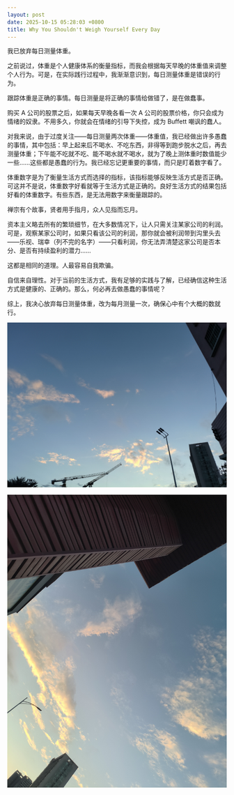 ```yaml
---
layout: post
date: 2025-10-15 05:28:03 +0800 
title: Why You Shouldn't Weigh Yourself Every Day
---
```


我已放弃每日测量体重。

之前说过，体重是个人健康体系的衡量指标，而我会根据每天早晚的体重值来调整个人行为。可是，在实际践行过程中，我渐渐意识到，每日测量体重是错误的行为。

跟踪体重是正确的事情。每日测量是将正确的事情给做错了，是在做蠢事。

购买 A 公司的股票之后，如果每天早晚各看一次 A 公司的股票价格，你只会成为情绪的奴隶。不用多久，你就会在情绪的引导下失控，成为 Buffett 嘲讽的蠢人。

对我来说，由于过度关注——每日测量两次体重——体重值，我已经做出许多愚蠢的事情，其中包括：早上起来后不喝水、不吃东西，非得等到跑步脱水之后，再去测量体重；下午能不吃就不吃、能不喝水就不喝水，就为了晚上测体重时数值能少一些……这些都是愚蠢的行为。我已经忘记更重要的事情，而只是盯着数字看了。

体重数字是为了衡量生活方式而选择的指标，该指标能够反映生活方式是否正确。可这并不是说，体重数字好看就等于生活方式是正确的。良好生活方式的结果包括好看的体重数字。有些东西，是无法用数字来衡量跟踪的。

禅宗有个故事，贤者用手指月，众人见指而忘月。

资本主义略去所有的繁琐细节，在大多数情况下，让人只需关注某家公司的利润。可是，观察某家公司时，如果只看该公司的利润，那你就会被利润带到沟里头去——乐视、瑞幸（列不完的名字）——只看利润，你无法弄清楚这家公司是否本分、是否有持续盈利的潜力……

这都是相同的道理。人最容易自我欺骗。

自信来自理性。对于当前的生活方式，我有足够的实践与了解，已经确信这种生活方式是健康的、正确的。那么，何必再去做愚蠢的事情呢？

综上，我决心放弃每日测量体重，改为每月测量一次，确保心中有个大概的数就行。

![晨跑1](https://github.com/ciceroxiao/hong525/blob/main/_screenshots/why-you-should-not-weign-yourself-every-day-1.jpg)

![晨跑](https://github.com/ciceroxiao/hong525/blob/main/_screenshots/why-you-should-not-weign-yourself-every-day-2.jpg)

